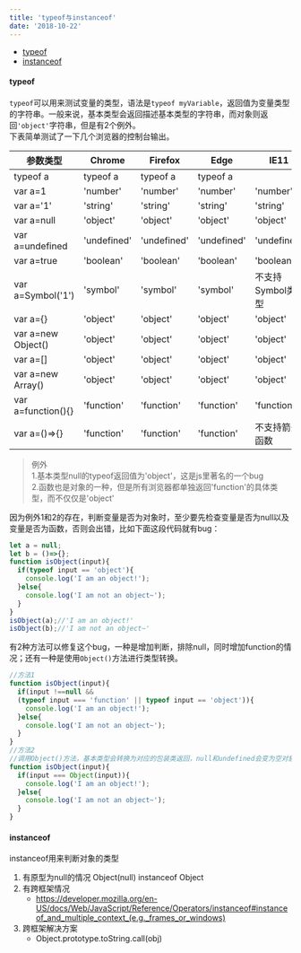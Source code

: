 ```yaml
---
title: 'typeof与instanceof'
date: '2018-10-22'
---
```

- [typeof](#typeof)
- [instanceof](#instanceof)

#### typeof
`typeof`可以用来测试变量的类型，语法是`typeof myVariable`，返回值为变量类型的字符串。一般来说，基本类型会返回描述基本类型的字符串，而对象则返回`'object'`字符串，但是有2个例外。  
下表简单测试了一下几个浏览器的控制台输出。

| 参数类型           | Chrome      | Firefox     | Edge        | IE11             |
| ------------------ | ----------- | ----------- | ----------- | ---------------- |
| typeof a           | typeof a    | typeof a    | typeof a    |
| var a=1            | 'number'    | 'number'    | 'number'    | 'number'         |
| var a='1'          | 'string'    | 'string'    | 'string'    | 'string'         |
| var a=null         | 'object'    | 'object'    | 'object'    | 'object'         |
| var a=undefined    | 'undefined' | 'undefined' | 'undefined' | 'undefined'      |
| var a=true         | 'boolean'   | 'boolean'   | 'boolean'   | 'boolean'        |
| var a=Symbol('1')  | 'symbol'    | 'symbol'    | 'symbol'    | 不支持Symbol类型 |
| var a={}           | 'object'    | 'object'    | 'object'    | 'object'         |
| var a=new Object() | 'object'    | 'object'    | 'object'    | 'object'         |
| var a=[]           | 'object'    | 'object'    | 'object'    | 'object'         |
| var a=new Array()  | 'object'    | 'object'    | 'object'    | 'object'         |
| var a=function(){} | 'function'  | 'function'  | 'function'  | 'function'       |
| var a=()=>{}       | 'function'  | 'function'  | 'function'  | 不支持箭头函数   |

>例外   
>1.基本类型null的typeof返回值为'object'，这是js里著名的一个bug  
>2.函数也是对象的一种，但是所有浏览器都单独返回'function'的具体类型，而不仅仅是'object'

因为例外1和2的存在，判断变量是否为对象时，至少要先检查变量是否为null以及变量是否为函数，否则会出错，比如下面这段代码就有bug：
```javascript
let a = null;
let b = ()=>{};
function isObject(input){
  if(typeof input == 'object'){
    console.log('I am an object!');
  }else{
    console.log('I am not an object~');
  }
}
isObject(a);//'I am an object!' 
isObject(b);//'I am not an object~'
```
有2种方法可以修复这个bug，一种是增加判断，排除null，同时增加function的情况；还有一种是使用`Object()`方法进行类型转换。
```javascript
//方法1
function isObject(input){
  if(input !==null && 
  (typeof input === 'function' || typeof input == 'object')){
    console.log('I am an object!');
  }else{
    console.log('I am not an object~');
  }
}
//方法2
//调用Object()方法，基本类型会转换为对应的包装类返回，null和undefined会变为空对象{}，对象直接返回
function isObject(input){
  if(input === Object(input)){
    console.log('I am an object!');
  }else{
    console.log('I am not an object~');
  }
}
```


#### instanceof
instanceof用来判断对象的类型  
1. 有原型为null的情况
   Object(null) instanceof Object
2. 有跨框架情况  
   - https://developer.mozilla.org/en-US/docs/Web/JavaScript/Reference/Operators/instanceof#instanceof_and_multiple_context_(e.g._frames_or_windows)
3. 跨框架解决方案
   - Object.prototype.toString.call(obj)
